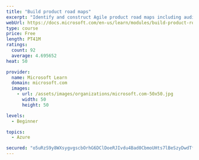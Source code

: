 ```yaml
---
title: "Build product road maps"
excerpt: "Identify and construct Agile product road maps including audiences, prioritization, themes, milestones, epics, and user stories."
webUrl: https://docs.microsoft.com/en-us/learn/modules/build-product-roadmaps/
type: course
price: Free
length: PT41M
ratings:
  count: 92
  average: 4.695652
heat: 50

provider:
  name: Microsoft Learn
  domain: microsoft.com
  images:
    - url: /assets/images/organizations/microsoft.com-50x50.jpg
      width: 50
      height: 50

levels:
  - Beginner

topics:
  - Azure

secured: "o5uRzS9y8WXsygvgscbOrhG6DClDoeRJIvdu4Bad0CbmoUHts7lBeSzyDwdTffcMq931d2jjN07pXqRKit9DlxNzzL3wV7XoHboiPovvDSSUIxbZHjw+HiBPAEel2JveTveg3N/3JGOw/rLwrdLAfcrHS8LsNMQcATSpRYfx0+JA1vFFa7QOQdIVrV9LrSKv+JKzvYS02b/Cxl6qH0nHDm4Y2Hwfz1UxKJVILwnHCT8y0FEBDd24H9B44KRU2WDnFIqmVP3/2uauMJZuhOt/803b2O4gTHWkXUQRZBlE5SonnWq/JETei3F3Wu7dWFZfsNxzMuWB1amXgrw2gkTij83vNPHaIN6HE8br5VoTiPTZRcGRC9zBaLLDcX/dYMc158qMAEQOU/Kxf+d6mG5wJ0ba0yxi49M1Yx/ZcawQl2Y=;DKZl/Z/XLZdeoalUbvHtGQ=="
---
```


